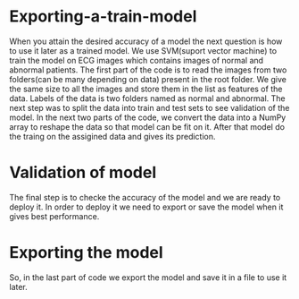 # Exporting-a-train-model
When you attain the desired accuracy of a model the next question is how to use it later as a trained model.
We use SVM(suport vector machine) to train the model on ECG images which contains images of normal and abnormal patients.
The first part of the code is to read the images from two folders(can be many depending on data) present in the root folder.
We give the same size to all the images and store them in the list as features of the data.
Labels of the data is two folders named as normal and abnormal.
The next step was to split the data into train and test sets to see validation of the model.
In the next two parts of the code, we convert the data into a NumPy array to reshape the data so that model can be fit on it.
After that model do the traing on the assigined data and gives its prediction.
# Validation of model
The final step is to checke the accuracy of the model and we are ready to deploy it.
In order to deploy it we need to export or save the model when it gives best performance.
# Exporting the model
So, in the last part of code we export the model and save it in a file to use it later.
